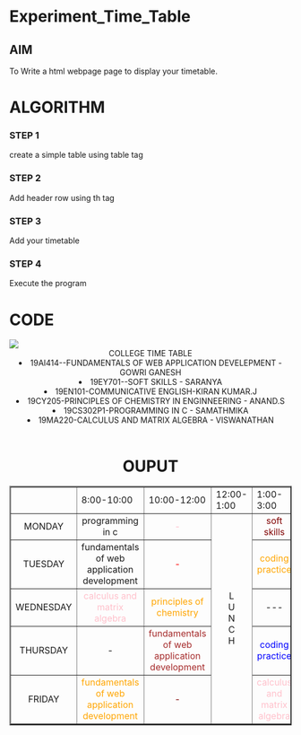 # Experiment_Time_Table

## AIM
To Write a html webpage page to display your timetable.

# ALGORITHM
### STEP 1
create a simple table using table tag
### STEP 2
Add header row using th tag
### STEP 3
Add your timetable
### STEP 4
Execute the program

# CODE
<!DOCTYPE html>
<html>

<body>
<img src="logo.png"
	


<H1><CENTER>COLLEGE TIME TABLE</FONT></H1>
<table border="2" cellspacing="3" align="center">
<tr>
 <td align="center">
 <td>8:00-10:00
 <td>10:00-12:00
 <td>12:00-1:00
 <td>1:00-3:00
 <td>3:00-5:00
</tr>
<tr>
 <td align="center">MONDAY
 <td align="center">programming in c<br>
 <td align="center"><font color="pink">-<br>
 
 <td rowspan="6"align="center">L<br>U<br>N<br>C<br>H
 <td align="center"><font color="maroon">soft skills<br>
 <td align="center"><font color="brown">communicative english<br>
 <td align="center">-
</tr>
<tr>
 <td align="center">TUESDAY
 <td align="center">fundamentals of web application development<font color="blue"><br>
 <td align="center"><font color="red">-<br>
 <td align="center"><font color="orange">coding practice<BR>
 <td align="center"><font color="maroon">programming in c<br>
 
</tr>
<tr>
 <td align="center">WEDNESDAY
 <td align="center"><font color="pink">calculus and matrix algebra<br>
 <td align="center"><font color="orange">principles of chemistry<BR>
 <td align="center">---<BR> 
 <td align="center"><font color="orange">-<BR>
 
</tr>
<tr>
 <td align="center">THURSDAY
 <td align="center">-<br>
 <td align="center"><font color="brown">fundamentals of web application development<br>
 
 <td align="center"><font color="blue">coding practice<br>
 <td align="center"><font color="red">communicative english<br>

</tr>
<tr>
 <td align="center">FRIDAY
 <td align="center"><font color="orange">fundamentals of web application development<BR>
 <td align="center"><font color="maroon">-<br>
 <td align="center"><font color="pink">calculus and matrix algebra<br>
 <td align="center"><font color="brown">principles of chemistry<br>

</tr>
<br>

<u1>
<li>19AI414--FUNDAMENTALS OF WEB APPLICATION DEVELEPMENT - GOWRI GANESH</li>
<li>19EY701--SOFT SKILLS - SARANYA</li>
<li>19EN101-COMMUNICATIVE ENGLISH-KIRAN KUMAR.J</li>
<li>19CY205-PRINCIPLES OF CHEMISTRY IN ENGINNEERING - ANAND.S</li>
<li>19CS302P1-PROGRAMMING IN C - SAMATHMIKA</li>
<li>19MA220-CALCULUS AND MATRIX ALGEBRA - VISWANATHAN</li>
</u1>
<br>
</body>
</html>


# OUPUT
